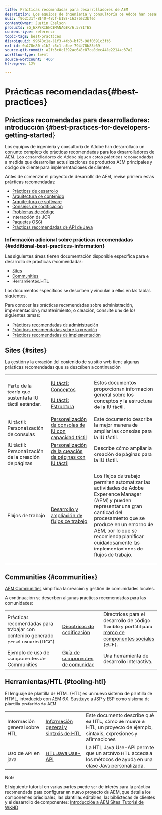 ```yaml
---
title: Prácticas recomendadas para desarrolladores de AEM
description: Los equipos de ingeniería y consultoría de Adobe han desarrollado un conjunto completo de prácticas recomendadas para los desarrolladores de AEM.
uuid: f962c31f-8140-482f-b189-16376e23bfed
contentOwner: Justin Edelson
products: SG_EXPERIENCEMANAGER/6.5/SITES
content-type: reference
topic-tags: best-practices
discoiquuid: 99678c1a-81f3-4fb3-bf73-98f0691c3fb6
exl-id: 0a478e80-c1b2-46c1-a6be-794d78b85d69
source-git-commit: a2fd3c0c1892ac648c87ca0dec440e22144c37a2
workflow-type: tm+mt
source-wordcount: '466'
ht-degree: 13%

---
```


# Prácticas recomendadas{#best-practices}

## Prácticas recomendadas para desarrolladores: introducción {#best-practices-for-developers-getting-started}

Los equipos de ingeniería y consultoría de Adobe han desarrollado un conjunto completo de prácticas recomendadas para los desarrolladores de AEM. Los desarrolladores de Adobe siguen estas prácticas recomendadas a medida que desarrollan actualizaciones de productos AEM principales y código de cliente para implementaciones de clientes.

Antes de comenzar el proyecto de desarrollo de AEM, revise primero estas prácticas recomendadas:

* [Prácticas de desarrollo](/help/sites-developing/development-practices.md)
* [Arquitectura de contenido](/help/sites-developing/content-architecture.md)
* [Arquitectura de software](/help/sites-developing/software-architecture.md)
* [Consejos de codificación](/help/sites-developing/coding-tips.md)
* [Problemas de código](/help/sites-developing/code-pitfalls.md)
* [Interacción de JCR](/help/sites-developing/jcr-integration.md)
* [Paquetes OSGi](/help/sites-developing/osgi-bundles.md)
* [Prácticas recomendadas de API de Java](https://experienceleague.adobe.com/docs/experience-manager-learn/foundation/development/understand-java-api-best-practices.html)

### Información adicional sobre prácticas recomendadas {#additional-best-practices-information}

Las siguientes áreas tienen documentación disponible específica para el desarrollo de prácticas recomendadas:

* [Sites](#sites)
* [Communities](/help/sites-developing/best-practices.md#communities)
* [Herramientas/HTL](/help/sites-developing/best-practices.md#tooling-htl)

Los documentos específicos se describen y vinculan a ellos en las tablas siguientes.

Para conocer las prácticas recomendadas sobre administración, implementación y mantenimiento, o creación, consulte uno de los siguientes temas:

* [Prácticas recomendadas de administración](/help/sites-administering/administer-best-practices.md)
* [Prácticas recomendadas sobre la creación](/help/sites-authoring/best-practices.md)
* [Prácticas recomendadas de implementación](/help/sites-deploying/best-practices.md)

## Sites {#sites}

La gestión y la creación del contenido de su sitio web tiene algunas prácticas recomendadas que se describen a continuación:

<table>
 <tbody>
  <tr>
   <td>Parte de la teoría que sustenta la IU táctil estándar.</td>
   <td><p><a href="/help/sites-developing/touch-ui-concepts.md">IU táctil: Conceptos</a></p> <p><a href="/help/sites-developing/touch-ui-structure.md">IU táctil: Estructura</a></p> </td>
   <td>Estos documentos proporcionan información general sobre los conceptos y la estructura de la IU táctil.</td>
  </tr>
  <tr>
   <td>IU táctil: Personalización de consolas </td>
   <td><a href="/help/sites-developing/customizing-consoles-touch.md">Personalización de consolas de IU con capacidad táctil</a></td>
   <td>Este documento describe la mejor manera de ampliar las consolas para la IU táctil.</td>
  </tr>
  <tr>
   <td>IU táctil: Personalización de la creación de páginas</td>
   <td><a href="/help/sites-developing/customizing-page-authoring-touch.md">Personalización de la creación de páginas con IU táctil</a></td>
   <td>Describe cómo ampliar la creación de páginas para la IU táctil.</td>
  </tr>
  <tr>
   <td>Flujos de trabajo</td>
   <td><a href="/help/sites-developing/workflows-best-practices.md">Desarrollo y ampliación de flujos de trabajo</a></td>
   <td><p>Los flujos de trabajo permiten automatizar las actividades de Adobe Experience Manager (AEM) y pueden representar una gran cantidad del procesamiento que se produce en un entorno de AEM, por lo que se recomienda planificar cuidadosamente las implementaciones de flujos de trabajo.</p> </td>
  </tr>
 </tbody>
</table>

## Communities {#communities}

[AEM Communities](/help/communities/overview.md) simplifica la creación y gestión de comunidades locales.

A continuación se describen algunas prácticas recomendadas para las comunidades:

|  |  |  |
|---|---|---|
| Prácticas recomendadas para trabajar con contenido generado por el usuario (UGC) | [Directrices de codificación](/help/communities/code-guide.md) | Directrices para el desarrollo de código flexible y portátil para [marco de componentes sociales](/help/communities/scf.md) (SCF). |
| Ejemplo de uso de componentes de Communities | [Guía de componentes de comunidad](/help/communities/components-guide.md) | Una herramienta de desarrollo interactiva. |

## Herramientas/HTL {#tooling-htl}

El lenguaje de plantilla de HTML (HTL) es un nuevo sistema de plantilla de HTML, introducido con AEM 6.0. Sustituye a JSP y ESP como sistema de plantilla preferido de AEM.

|  |  |  |
|---|---|---|
| Información general sobre HTL | [Información general y sintaxis de HTL](https://experienceleague.adobe.com/docs/experience-manager-htl/content/overview.html?lang=es) | Este documento describe qué es HTL, cómo se mueve a HTL, un proyecto de ejemplo, sintaxis, expresiones y afirmaciones |
| Uso de API en java | [HTL Java Use-API](https://helpx.adobe.com/experience-manager/htl/using/use-api.html) | La HTL Java Use-API permite que un archivo HTL acceda a los métodos de ayuda en una clase Java personalizada. |

>[!NOTE]
>
>El siguiente tutorial en varias partes puede ser de interés para la práctica recomendada para configurar un nuevo proyecto de AEM, que detalla los componentes principales, las plantillas editables, las bibliotecas de clientes y el desarrollo de componentes:
>[Introducción a AEM Sites: Tutorial de WKND](https://helpx.adobe.com/experience-manager/kt/sites/using/getting-started-wknd-tutorial-develop.html)
